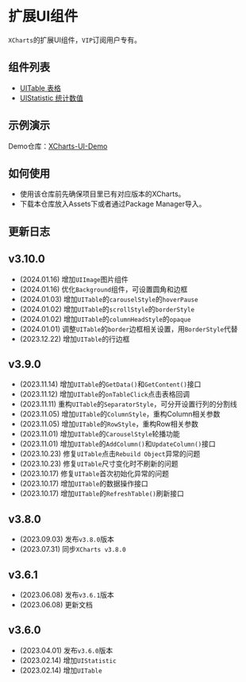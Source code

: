 # 扩展UI组件

`XCharts`的扩展UI组件，`VIP`订阅用户专有。

## 组件列表

* [UITable 表格](Documentation~/zh/ui_table.md)
* [UIStatistic 统计数值](Documentation~/zh/ui_statistic.md)

## 示例演示

Demo仓库：[XCharts-UI-Demo](https://github.com/XCharts-Team/XCharts-UI-Demo)

## 如何使用

* 使用该仓库前先确保项目里已有对应版本的XCharts。
* 下载本仓库放入Assets下或者通过Package Manager导入。

## 更新日志

## v3.10.0

* (2024.01.16) 增加`UIImage`图片组件
* (2024.01.16) 优化`Background`组件，可设置圆角和边框
* (2024.01.03) 增加`UITable`的`carouselStyle`的`hoverPause`
* (2024.01.02) 增加`UITable`的`scrollStyle`的`borderStyle`
* (2024.01.02) 增加`UITable`的`columnHeadStyle`的`opaque`
* (2024.01.01) 调整`UITable`的`border`边框相关设置，用`BorderStyle`代替
* (2023.12.22) 增加`UITable`的行边框

## v3.9.0

* (2023.11.14) 增加`UITable`的`GetData()`和`GetContent()`接口
* (2023.11.12) 增加`UITable`的`onTableClick`点击表格回调
* (2023.11.11) 重构`UITable`的`SeparatorStyle`，可分开设置行列的分割线
* (2023.11.05) 增加`UITable`的`ColumnStyle`，重构Column相关参数
* (2023.11.05) 增加`UITable`的`RowStyle`，重构Row相关参数
* (2023.11.01) 增加`UITable`的`CarouselStyle`轮播功能
* (2023.11.01) 增加`UITable`的`AddColumn()`和`UpdateColumn()`接口
* (2023.10.23) 修复`UITable`点击`Rebuild Object`异常的问题
* (2023.10.23) 修复`UITable`尺寸变化时不刷新的问题
* (2023.10.17) 修复`UITable`首次初始化异常的问题
* (2023.10.17) 增加`UITable`的数据操作接口
* (2023.10.17) 增加`UITable`的`RefreshTable()`刷新接口

## v3.8.0

* (2023.09.03) 发布`v3.8.0`版本
* (2023.07.31) 同步`XCharts v3.8.0`

## v3.6.1

* (2023.06.08) 发布`v3.6.1`版本
* (2023.06.08) 更新文档

## v3.6.0

* (2023.04.01) 发布`v3.6.0`版本
* (2023.02.14) 增加`UIStatistic`
* (2023.02.14) 增加`UITable`
